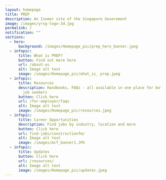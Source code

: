 ```yaml
---
layout: homepage
title: PREP
description: An Isomer site of the Singapore Government
image: /images/yrsg-logo-3d.jpg
permalink: /
notification: ""
sections:
  - hero:
      background: /images/Homepage_pic/prep_hero_banner.jpeg
  - infopic:
      title: What is PREP?
      button: Find out more here
      url: /about-us
      alt: Image alt text
      image: /images/Homepage_pic/what_is_ prep.jpeg
  - infopic:
      title: Resources
      description: Handbooks, FAQs - all available in one place for both employers and
        job seekers
      button: Click here
      url: /for-employer/faqs
      alt: Image alt text
      image: /images/Homepage_pic/resources.jpeg
  - infopic:
      title: Career Opportunities
      description: Find jobs by industry, location and more
      button: Click here
      url: find-jobs/constructionfm/
      alt: Image alt text
      image: /images/mcf_banner1.JPG
  - infopic:
      title: Updates
      button: Click here
      url: /resources/
      alt: Image alt text
      image: /images/Homepage_pic/updates.jpeg
---
```


